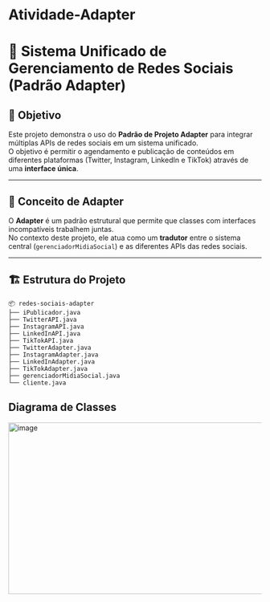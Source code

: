 # Atividade-Adapter

# 🧩 Sistema Unificado de Gerenciamento de Redes Sociais (Padrão Adapter)

## 🎯 Objetivo
Este projeto demonstra o uso do **Padrão de Projeto Adapter** para integrar múltiplas APIs de redes sociais em um sistema unificado.  
O objetivo é permitir o agendamento e publicação de conteúdos em diferentes plataformas (Twitter, Instagram, LinkedIn e TikTok) através de uma **interface única**.

---

## 🧠 Conceito de Adapter
O **Adapter** é um padrão estrutural que permite que classes com interfaces incompatíveis trabalhem juntas.  
No contexto deste projeto, ele atua como um **tradutor** entre o sistema central (`gerenciadorMidiaSocial`) e as diferentes APIs das redes sociais.

---

## 🏗️ Estrutura do Projeto
```
📦 redes-sociais-adapter
├── iPublicador.java
├── TwitterAPI.java
├── InstagramAPI.java
├── LinkedInAPI.java
├── TikTokAPI.java
├── TwitterAdapter.java
├── InstagramAdapter.java
├── LinkedInAdapter.java
├── TikTokAdapter.java
├── gerenciadorMidiaSocial.java
└── cliente.java
```

## Diagrama de Classes
<img width="512" height="342" alt="image" src="https://github.com/user-attachments/assets/d991a395-3a95-449e-8f35-c9a64429eb06" />
